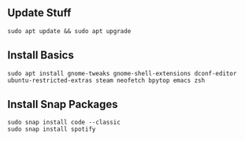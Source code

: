 ## Update Stuff

```
sudo apt update && sudo apt upgrade
```

## Install Basics

```
sudo apt install gnome-tweaks gnome-shell-extensions dconf-editor ubuntu-restricted-extras steam neofetch bpytop emacs zsh
```

## Install Snap Packages

```
sudo snap install code --classic
sudo snap install spotify
```

